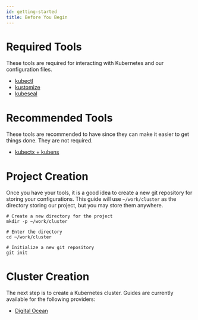 ```yaml
---
id: getting-started
title: Before You Begin
---
```


# Required Tools

These tools are required for interacting with Kubernetes and our configuration files.

* [kubectl](https://kubernetes.io/docs/tasks/tools/install-kubectl/)
* [kustomize](https://github.com/kubernetes-sigs/kustomize)
* [kubeseal](https://github.com/bitnami-labs/sealed-secrets)

# Recommended Tools

These tools are recommended to have since they can make it easier to get things done.
They are not required.

* [kubectx + kubens](https://github.com/ahmetb/kubectx)

# Project Creation

Once you have your tools, it is a good idea to create a new git repository for storing
your configurations. This guide will use `~/work/cluster` as the directory storing
our project, but you may store them anywhere.

```shell
# Create a new directory for the project
mkdir -p ~/work/cluster

# Enter the directory
cd ~/work/cluster

# Initialize a new git repository
git init
```

# Cluster Creation

The next step is to create a Kubernetes cluster. Guides are currently available for the
following providers:

* [Digital Ocean](./getting-started/digitalocean.md)
